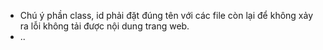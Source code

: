 - Chú ý phần class, id phải đặt đúng tên với các file còn lại để không xảy ra lỗi không tải được nội dung trang web.
- ..
